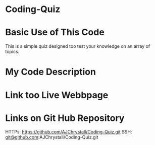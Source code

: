 # Coding-Quiz

# Basic Use of This Code
This is a simple quiz designed too test your knowledge on an array of topics. 

# My Code Description 

# Link too Live Webbpage
# Links on Git Hub Repository 
HTTPs: https://github.com/AJChrystall/Coding-Quiz.git
SSH: git@github.com:AJChrystall/Coding-Quiz.git 